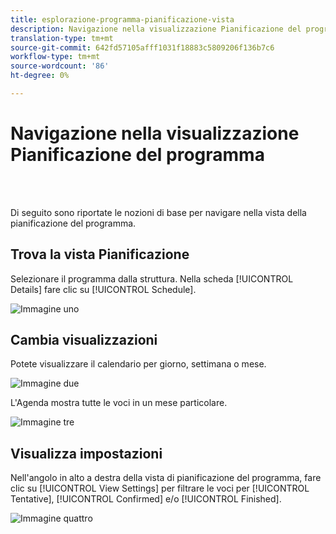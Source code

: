```yaml
---
title: esplorazione-programma-pianificazione-vista
description: Navigazione nella visualizzazione Pianificazione del programma
translation-type: tm+mt
source-git-commit: 642fd57105afff1031f18883c5809206f136b7c6
workflow-type: tm+mt
source-wordcount: '86'
ht-degree: 0%

---
```



# Navigazione nella visualizzazione Pianificazione del programma

<br> 

Di seguito sono riportate le nozioni di base per navigare nella vista della pianificazione del programma.

## Trova la vista Pianificazione

Selezionare il programma dalla struttura. Nella scheda [!UICONTROL Details] fare clic su [!UICONTROL Schedule].

![Immagine uno](/help/sky/assets/program-schedule-view/navigating-program-schedule-view/navigating-program-schedule-view-1.png)

## Cambia visualizzazioni

Potete visualizzare il calendario per giorno, settimana o mese.

![Immagine due](/help/sky/assets/program-schedule-view/navigating-program-schedule-view/navigating-program-schedule-view-2.png)

L&#39;Agenda mostra tutte le voci in un mese particolare.

![Immagine tre](/help/sky/assets/program-schedule-view/navigating-program-schedule-view/navigating-program-schedule-view-3.png)

## Visualizza impostazioni

Nell&#39;angolo in alto a destra della vista di pianificazione del programma, fare clic su [!UICONTROL View Settings] per filtrare le voci per [!UICONTROL Tentative], [!UICONTROL Confirmed] e/o [!UICONTROL Finished].

![Immagine quattro](/help/sky/assets/program-schedule-view/navigating-program-schedule-view/navigating-program-schedule-view-4.png)
